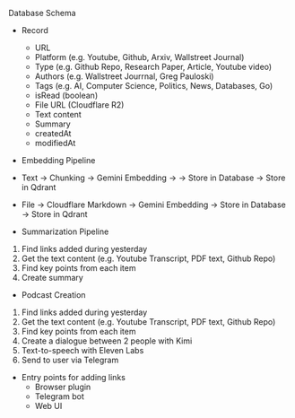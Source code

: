 Database Schema

- Record

  - URL
  - Platform (e.g. Youtube, Github, Arxiv, Wallstreet Journal)
  - Type (e.g. Github Repo, Research Paper, Article, Youtube video)
  - Authors (e.g. Wallstreet Jourrnal, Greg Pauloski)
  - Tags (e.g. AI, Computer Science, Politics, News, Databases, Go)
  - isRead (boolean)
  - File URL (Cloudflare R2)
  - Text content
  - Summary
  - createdAt
  - modifiedAt

- Embedding Pipeline
- Text -> Chunking -> Gemini Embedding -> -> Store in Database -> Store in Qdrant
- File -> Cloudflare Markdown -> Gemini Embedding -> Store in Database -> Store in Qdrant

- Summarization Pipeline

1. Find links added during yesterday
2. Get the text content (e.g. Youtube Transcript, PDF text, Github Repo)
3. Find key points from each item
4. Create summary

- Podcast Creation

1. Find links added during yesterday
2. Get the text content (e.g. Youtube Transcript, PDF text, Github Repo)
3. Find key points from each item
4. Create a dialogue between 2 people with Kimi
5. Text-to-speech with Eleven Labs
6. Send to user via Telegram

- Entry points for adding links
  - Browser plugin
  - Telegram bot
  - Web UI
